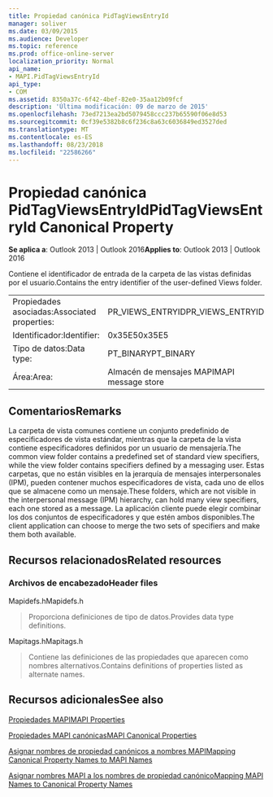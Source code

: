 ```yaml
---
title: Propiedad canónica PidTagViewsEntryId
manager: soliver
ms.date: 03/09/2015
ms.audience: Developer
ms.topic: reference
ms.prod: office-online-server
localization_priority: Normal
api_name:
- MAPI.PidTagViewsEntryId
api_type:
- COM
ms.assetid: 8350a37c-6f42-4bef-82e0-35aa12b09fcf
description: 'Última modificación: 09 de marzo de 2015'
ms.openlocfilehash: 73ed7213ea2bd5079458ccc237b65590f06e8d53
ms.sourcegitcommit: 0cf39e5382b8c6f236c8a63c6036849ed3527ded
ms.translationtype: MT
ms.contentlocale: es-ES
ms.lasthandoff: 08/23/2018
ms.locfileid: "22586266"
---
```

# <a name="pidtagviewsentryid-canonical-property"></a><span data-ttu-id="86dec-103">Propiedad canónica PidTagViewsEntryId</span><span class="sxs-lookup"><span data-stu-id="86dec-103">PidTagViewsEntryId Canonical Property</span></span>

  
  
<span data-ttu-id="86dec-104">**Se aplica a**: Outlook 2013 | Outlook 2016</span><span class="sxs-lookup"><span data-stu-id="86dec-104">**Applies to**: Outlook 2013 | Outlook 2016</span></span> 
  
<span data-ttu-id="86dec-105">Contiene el identificador de entrada de la carpeta de las vistas definidas por el usuario.</span><span class="sxs-lookup"><span data-stu-id="86dec-105">Contains the entry identifier of the user-defined Views folder.</span></span>
  
|||
|:-----|:-----|
|<span data-ttu-id="86dec-106">Propiedades asociadas:</span><span class="sxs-lookup"><span data-stu-id="86dec-106">Associated properties:</span></span>  <br/> |<span data-ttu-id="86dec-107">PR_VIEWS_ENTRYID</span><span class="sxs-lookup"><span data-stu-id="86dec-107">PR_VIEWS_ENTRYID</span></span>  <br/> |
|<span data-ttu-id="86dec-108">Identificador:</span><span class="sxs-lookup"><span data-stu-id="86dec-108">Identifier:</span></span>  <br/> |<span data-ttu-id="86dec-109">0x35E5</span><span class="sxs-lookup"><span data-stu-id="86dec-109">0x35E5</span></span>  <br/> |
|<span data-ttu-id="86dec-110">Tipo de datos:</span><span class="sxs-lookup"><span data-stu-id="86dec-110">Data type:</span></span>  <br/> |<span data-ttu-id="86dec-111">PT_BINARY</span><span class="sxs-lookup"><span data-stu-id="86dec-111">PT_BINARY</span></span>  <br/> |
|<span data-ttu-id="86dec-112">Área:</span><span class="sxs-lookup"><span data-stu-id="86dec-112">Area:</span></span>  <br/> |<span data-ttu-id="86dec-113">Almacén de mensajes MAPI</span><span class="sxs-lookup"><span data-stu-id="86dec-113">MAPI message store</span></span>  <br/> |
   
## <a name="remarks"></a><span data-ttu-id="86dec-114">Comentarios</span><span class="sxs-lookup"><span data-stu-id="86dec-114">Remarks</span></span>

<span data-ttu-id="86dec-115">La carpeta de vista comunes contiene un conjunto predefinido de especificadores de vista estándar, mientras que la carpeta de la vista contiene especificadores definidos por un usuario de mensajería.</span><span class="sxs-lookup"><span data-stu-id="86dec-115">The common view folder contains a predefined set of standard view specifiers, while the view folder contains specifiers defined by a messaging user.</span></span> <span data-ttu-id="86dec-116">Estas carpetas, que no están visibles en la jerarquía de mensajes interpersonales (IPM), pueden contener muchos especificadores de vista, cada uno de ellos que se almacene como un mensaje.</span><span class="sxs-lookup"><span data-stu-id="86dec-116">These folders, which are not visible in the interpersonal message (IPM) hierarchy, can hold many view specifiers, each one stored as a message.</span></span> <span data-ttu-id="86dec-117">La aplicación cliente puede elegir combinar los dos conjuntos de especificadores y que estén ambos disponibles.</span><span class="sxs-lookup"><span data-stu-id="86dec-117">The client application can choose to merge the two sets of specifiers and make them both available.</span></span>
  
## <a name="related-resources"></a><span data-ttu-id="86dec-118">Recursos relacionados</span><span class="sxs-lookup"><span data-stu-id="86dec-118">Related resources</span></span>

### <a name="header-files"></a><span data-ttu-id="86dec-119">Archivos de encabezado</span><span class="sxs-lookup"><span data-stu-id="86dec-119">Header files</span></span>

<span data-ttu-id="86dec-120">Mapidefs.h</span><span class="sxs-lookup"><span data-stu-id="86dec-120">Mapidefs.h</span></span>
  
> <span data-ttu-id="86dec-121">Proporciona definiciones de tipo de datos.</span><span class="sxs-lookup"><span data-stu-id="86dec-121">Provides data type definitions.</span></span>
    
<span data-ttu-id="86dec-122">Mapitags.h</span><span class="sxs-lookup"><span data-stu-id="86dec-122">Mapitags.h</span></span>
  
> <span data-ttu-id="86dec-123">Contiene las definiciones de las propiedades que aparecen como nombres alternativos.</span><span class="sxs-lookup"><span data-stu-id="86dec-123">Contains definitions of properties listed as alternate names.</span></span>
    
## <a name="see-also"></a><span data-ttu-id="86dec-124">Recursos adicionales</span><span class="sxs-lookup"><span data-stu-id="86dec-124">See also</span></span>



[<span data-ttu-id="86dec-125">Propiedades MAPI</span><span class="sxs-lookup"><span data-stu-id="86dec-125">MAPI Properties</span></span>](mapi-properties.md)
  
[<span data-ttu-id="86dec-126">Propiedades MAPI canónicas</span><span class="sxs-lookup"><span data-stu-id="86dec-126">MAPI Canonical Properties</span></span>](mapi-canonical-properties.md)
  
[<span data-ttu-id="86dec-127">Asignar nombres de propiedad canónicos a nombres MAPI</span><span class="sxs-lookup"><span data-stu-id="86dec-127">Mapping Canonical Property Names to MAPI Names</span></span>](mapping-canonical-property-names-to-mapi-names.md)
  
[<span data-ttu-id="86dec-128">Asignar nombres MAPI a los nombres de propiedad canónico</span><span class="sxs-lookup"><span data-stu-id="86dec-128">Mapping MAPI Names to Canonical Property Names</span></span>](mapping-mapi-names-to-canonical-property-names.md)


